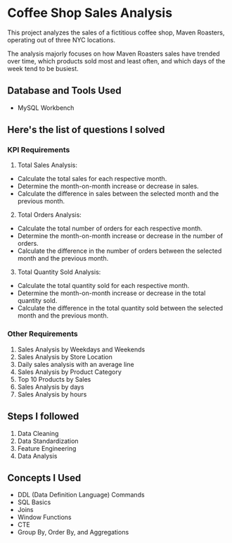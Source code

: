 # Coffee Shop Sales Analysis
This project analyzes the sales of a fictitious coffee shop, Maven Roasters, operating out of three NYC locations.

The analysis majorly focuses on how Maven Roasters sales have trended over time, which products sold most and least often, and which days of the week tend to be busiest.

## Database and Tools Used
- MySQL Workbench

## Here's the list of questions I solved
### KPI Requirements
1.	Total Sales Analysis:
-	Calculate the total sales for each respective month.
-	Determine the month-on-month increase or decrease in sales.
-	Calculate the difference in sales between the selected month and the previous month.

2.	Total Orders Analysis:
-	Calculate the total number of orders for each respective month.
-	Determine the month-on-month increase or decrease in the number of orders.
-	Calculate the difference in the number of orders between the selected month and the previous month.

3.	Total Quantity Sold Analysis:
-	Calculate the total quantity sold for each respective month.
-	Determine the month-on-month increase or decrease in the total quantity sold.
-	Calculate the difference in the total quantity sold between the selected month and the previous month.

### Other Requirements
1. Sales Analysis by Weekdays and Weekends
2. Sales Analysis by Store Location
3. Daily sales analysis with an average line
4. Sales Analysis by Product Category
5. Top 10 Products by Sales
6. Sales Analysis by days
7. Sales Analysis by hours

## Steps I followed
1. Data Cleaning
2. Data Standardization
3. Feature Engineering
4. Data Analysis

## Concepts I Used
* DDL (Data Definition Language) Commands 
* SQL Basics 
* Joins
* Window Functions
* CTE
* Group By, Order By, and Aggregations


